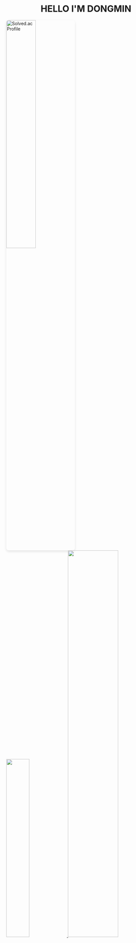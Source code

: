 <h1 align = "center">
  HELLO I'M DONGMIN
</h1>
<div>
  

<div>
  <a href="https://solved.ac/xampak/">
    <img src="http://mazassumnida.wtf/api/v2/generate_badge?boj=xampak" alt="Solved.ac Profile" style="width: 43%; border-radius: 8px; box-shadow: 0 4px 8px rgba(0, 0, 0, 0.1);">
  </a>
</div>

<a href="https://github.com/anuraghazra/github-readme-stats">
    <img src="https://github-readme-stats.vercel.app/api/top-langs/?username=NKIWI0310&layout=donut&show_icons=true&theme=material-palenight&hide_border=true&bg_color=20232a&icon_color=58A6FF&text_color=fff&title_color=58A6FF&count_private=true&exclude_repo=Face-Transfer-Application" width=38% />
</a>    
<a href="https://github.com/anuraghazra/github-readme-stats">
  <img src="https://github-readme-stats.vercel.app/api?username=NKIWI0310&show_icons=true&theme=material-palenight&hide_border=true&bg_color=20232a&icon_color=58A6FF&text_color=fff&title_color=58A6FF&count_private=true" width=56% />
</a>
<a href="https://github.com/ashutosh00710/github-readme-activity-graph">
    <img src="https://github-readme-activity-graph.vercel.app/graph?username=NKIWI0310&theme=react-dark&bg_color=20232a&hide_border=true&line=58A6FF&color=58A6FF" width=94%/>
</a>

# :running: Activity :running:
CGAC 학부연구생(23.08 ~ 24.12)<br/>
LG CNS 인턴 (24.06 ~ 24.08)<br/>
LG CNS (25.02 ~ )<br/>
